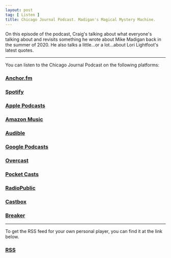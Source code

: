 ```yaml
---
layout: post
tag: [ Listen ]
title: Chicago Journal Podcast. Madigan's Magical Mystery Machine.
---
```


<p>On this episode of the podcast, Craig's talking about what everyone's talking about and revisits something he wrote about Mike Madigan back in the summer of 2020. He also talks a little...or a lot...about Lori Lightfoot's latest quotes.</p>

---

You can listen to the Chicago Journal Podcast on the following platforms:

<h3><a href="https://anchor.fm/chicagojournal">Anchor.fm</a></h3>

<h3><a href="https://open.spotify.com/show/7b7I2vFz15GV4YHkDvJsNW">Spotify</a></h3>

<h3><a href="https://podcasts.apple.com/us/podcast/craig-walker/id1562356270">Apple Podcasts</a></h3>

<h3><a href="https://music.amazon.com/podcasts/d772be15-b2ae-45de-b5b8-b7c68b077558/Chicago-Journal">Amazon Music</a></h3>

<h3><a href="https://www.audible.com/pd/Podcast/B08K586Q2P">Audible</a></h3>

<h3><a href="https://www.google.com/podcasts?feed=aHR0cHM6Ly9hbmNob3IuZm0vcy8xMTUzOTZmMC9wb2RjYXN0L3Jzcw==">Google Podcasts</a></h3>

<h3><a href="https://overcast.fm/itunes1562356270">Overcast</a></h3>

<h3><a href="https://pca.st/uhsts2lv">Pocket Casts</a></h3>

<h3><a href="https://radiopublic.com/chicago-journal-WopLnO">RadioPublic</a></h3>

<h3><a href="https://castbox.fm/channel/Chicago-Journal-id4047182">Castbox</a></h3>

<h3><a href="https://www.breaker.audio/chicago-journal">Breaker</a></h3>

---

To get the RSS feed for your own personal player, you can find it at the link below.

<h3><a href="https://anchor.fm/s/11537d28/podcast/rss">RSS</a></h3>

<br/>
